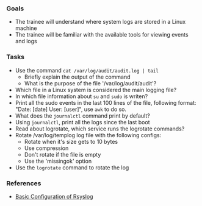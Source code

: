 
### Goals
- The trainee will understand where system logs are stored in a Linux machine
- The trainee will be familiar with the available tools for viewing events and logs 

### Tasks
- Use the command `cat /var/log/audit/audit.log | tail`
  - Briefly explain the output of the command
  - What is the purpose of the file '/var/log/audit/audit'?
- Which file in a Linux system is considered the main logging file?
- In which file information about `su` and `sudo` is writen?
- Print all the sudo events in the last 100 lines of the file, following format: "Date: [date] User: [user]", use `awk` to do so.
- What does the `journalctl` command print by default?
- Using `journalctl`, print all the logs since the last boot
- Read about logrotate, which service runs the logrotate commands?
- Rotate /var/log/templog log file with the following configs:
  - Rotate when it's size gets to 10 bytes
  - Use compression
  - Don't rotate if the file is empty
  - Use the 'missingok' option
- Use the `logrotate` command to rotate the log

### References
- [Basic Configuration of Rsyslog](https://access.redhat.com/documentation/en-us/red_hat_enterprise_linux/6/html/deployment_guide/s1-basic_configuration_of_rsyslog)
